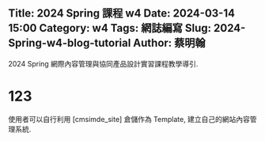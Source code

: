 Title: 2024 Spring 課程 w4
Date: 2024-03-14 15:00
Category: w4
Tags: 網誌編寫
Slug: 2024-Spring-w4-blog-tutorial
Author: 蔡明翰
---

2024 Spring 網際內容管理與協同產品設計實習課程教學導引.

<!-- PELICAN_END_SUMMARY -->

# 123
使用者可以自行利用 [cmsimde_site] 倉儲作為 Template, 建立自己的網站內容管理系統.